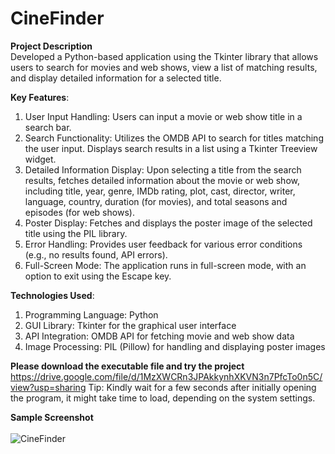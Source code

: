 # CineFinder

**Project Description**<br>
Developed a Python-based application using the Tkinter library that allows users to search for movies and web shows, view a list of matching results, and display detailed information for a selected title.

**Key Features**:
1. User Input Handling: Users can input a movie or web show title in a search bar.
2. Search Functionality:
  Utilizes the OMDB API to search for titles matching the user input.
  Displays search results in a list using a Tkinter Treeview widget.
3. Detailed Information Display: Upon selecting a title from the search results, fetches detailed information about the movie or web show, including title, year, genre, IMDb rating, plot, cast, director, writer, language, country, duration (for movies), and total seasons and episodes (for web shows).
4. Poster Display: Fetches and displays the poster image of the selected title using the PIL library.
5. Error Handling: Provides user feedback for various error conditions (e.g., no results found, API errors).
6. Full-Screen Mode: The application runs in full-screen mode, with an option to exit using the Escape key.

**Technologies Used**:
1. Programming Language: Python
2. GUI Library: Tkinter for the graphical user interface
3. API Integration: OMDB API for fetching movie and web show data
4. Image Processing: PIL (Pillow) for handling and displaying poster images

**Please download the executable file and try the project**
https://drive.google.com/file/d/1MzXWCRn3JPAkkynhXKVN3n7PfcTo0n5C/view?usp=sharing
Tip: Kindly wait for a few seconds after initially opening the program, it might take time to load, depending on the system settings.

**Sample Screenshot**
<br></br>
   ![CineFinder](https://github.com/user-attachments/assets/32319d5c-6027-4dc9-a321-46ab0c25898a)

   
